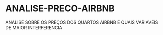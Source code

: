 # ANALISE-PRECO-AIRBNB
ANALISE SOBRE OS PREÇOS DOS QUARTOS AIRBNB E QUAIS VARIAVEIS DE MAIOR INTERFERENCIA

